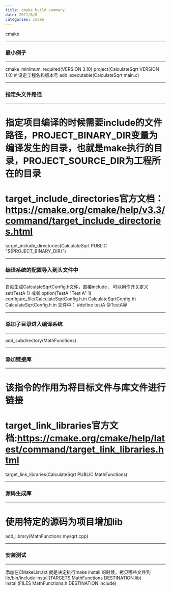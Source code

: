 ```yaml
---
title: cmake build summary 
date: 2021/6/8
categories: cmake 
---
```


cmake 

---
### 最小例子
---
cmake_minimum_required(VERSION 3.10)
project(CalculateSqrt VERSION 1.0) # 设定工程名和版本号
add_executable(CalculateSqrt main.c)

---
### 指定头文件路径
---
# 指定项目编译的时候需要include的文件路径，PROJECT_BINARY_DIR变量为编译发生的目录，也就是make执行的目录，PROJECT_SOURCE_DIR为工程所在的目录
# target_include_directories官方文档：https://cmake.org/cmake/help/v3.3/command/target_include_directories.html
target_include_directories(CalculateSqrt PUBLIC "${PROJECT_BINARY_DIR}")

---
### 编译系统的配置导入到头文件中
---
自动生成CalculateSqrtConfig.h文件，直接include， 可以用作开关定义
set(TestA 1) 或者  option(TestA "Test A" 1)
configure_file(CalculateSqrtConfig.h.in CalculateSqrtConfig.h)
CalculateSqrtConfig.h.in 文件中： 
#define testA  @TestA@

---
### 添加子目录进入编译系统
---
add_subdirectory(MathFunctions) 

---
### 添加链接库
---
# 该指令的作用为将目标文件与库文件进行链接 
# target_link_libraries官方文档:https://cmake.org/cmake/help/latest/command/target_link_libraries.html 
target_link_libraries(CalculateSqrt PUBLIC MathFunctions) 

---
### 源码生成库
---
# 使用特定的源码为项目增加lib 
add_library(MathFunctions mysqrt.cpp) 

---
### 安装测试
---
添加在CMakeList.txt
就是决定执行make install 的时候，拷贝哪些文件到lib/bin/include
install(TARGETS MathFunctions DESTINATION lib) 
install(FILES MathFunctions.h DESTINATION include) 
